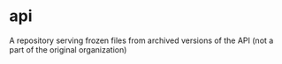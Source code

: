 # api
A repository serving frozen files from archived versions of the API (not a part of the original organization)
